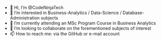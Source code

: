 - 👋 Hi, I’m @CodeNinjaTech
- 👀 I’m interested in Business-Analytics / Data-Science / Database-Administration subjects
- 🌱 I’m currently attending an MSc Program Course in Business Analytics
- 💞️ I’m looking to collaborate on the forementioned subjects of interest
- 📫 How to reach me: via the GitHub or e-mail account

<!---
CodeNinjaTech/CodeNinjaTech is a ✨ special ✨ repository because its `README.md` (this file) appears on your GitHub profile.
You can click the Preview link to take a look at your changes.
--->
